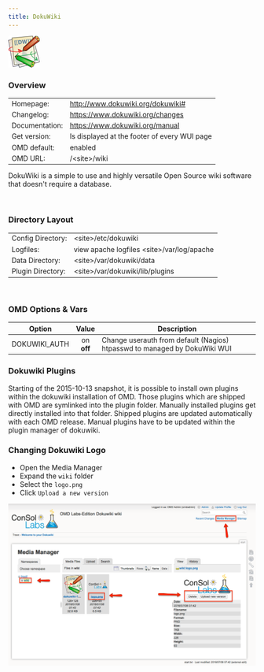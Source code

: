 ```yaml
---
title: DokuWiki
---
```

<style>
  thead th:empty {
    border: thin solid red !important;
    display: none;
  }
</style>
![](dokuwiki.png)
### Overview

|||
|---|---|
|Homepage:|http://www.dokuwiki.org/dokuwiki#|
|Changelog:|https://www.dokuwiki.org/changes|
|Documentation:|https://www.dokuwiki.org/manual|
|Get version:|Is displayed at the footer of every WUI page|
|OMD default:|enabled|
|OMD URL:|/&lt;site&gt;/wiki|

DokuWiki is a simple to use and highly versatile Open Source wiki software that doesn't require a database.

&#x205F;
### Directory Layout

|||
|---|---|
|Config Directory:|&lt;site&gt;/etc/dokuwiki|
|Logfiles:|view apache logfiles &lt;site&gt;/var/log/apache|
|Data Directory:|&lt;site&gt;/var/dokuwiki/data|
|Plugin Directory:|&lt;site&gt;/var/dokuwiki/lib/plugins|

&#x205F;

### OMD Options & Vars
| Option | Value | Description |
| ------ |:-----:| ----------- |
| DOKUWIKI_AUTH | on <br> **off** | Change userauth from default (Nagios) htpasswd to managed by DokuWiki WUI |

### Dokuwiki Plugins
Starting of the 2015-10-13 snapshot, it is possible to install own plugins
within the dokuwiki installation of OMD. Those plugins which are shipped
with OMD are symlinked into the plugin folder. Manually installed plugins
get directly installed into that folder. Shipped plugins are updated
automatically with each OMD release. Manual plugins have to be updated
within the plugin manager of dokuwiki.

### Changing Dokuwiki Logo

  * Open the Media Manager
  * Expand the `wiki` folder
  * Select the `logo.png`
  * Click `Upload a new version`

<img src="Dokuwiki-Logo.png" alt="changing the dokuwiki logo">
